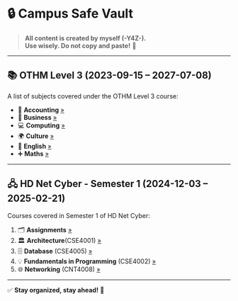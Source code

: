 # 🔒 Campus Safe Vault  

> **All content is created by myself (-Y4Z-).**  
> **Use wisely. Do not copy and paste!** 🚀  

---

## 📚 OTHM Level 3 (2023-09-15 – 2027-07-08)  
A list of subjects covered under the OTHM Level 3 course:  

- 📖 **Accounting** [»](OTHM/Accounting/)
- 💼 **Business** [»](OTHM/Business/)
- 💻 **Computing** [»](OTHM/Computing/)
- 🌍 **Culture** [»](OTHM/Culture/)
- 📝 **English** [»](OTHM/English/)
- ➕ **Maths** [»](OTHM/Maths/)

---

## 🖧 HD Net Cyber - Semester 1 (2024-12-03 – 2025-02-21)  
Courses covered in Semester 1 of HD Net Cyber:  

1. 🗂 **Assignments** [»](HDNET/SEM1/Assignments/)
2. 🏛 **Architecture**(CSE4001) [»](HDNET/SEM1/Architecture/)
3. 🗄  **Database** (CSE4005) [»](/HDNET/SEM1/Database/)
4. 💡 **Fundamentals in Programming** (CSE4002) [»](/HDNET/SEM1/FIP/)
5. 🌐 **Networking** (CNT4008) [»](/HDNET/SEM1/Networking/)

---

✅ **Stay organized, stay ahead!** 🚀  
